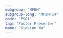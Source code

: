 ```yaml
---
subgroup: "MFBM"
subgroup-long: "MFBM-14"
code: "PS01"
tag: "Poster Presenter"
name: "Xiaojun Wu"
---
```

